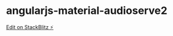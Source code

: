 # angularjs-material-audioserve2

[Edit on StackBlitz ⚡️](https://stackblitz.com/edit/angularjs-material-audioserve2)
